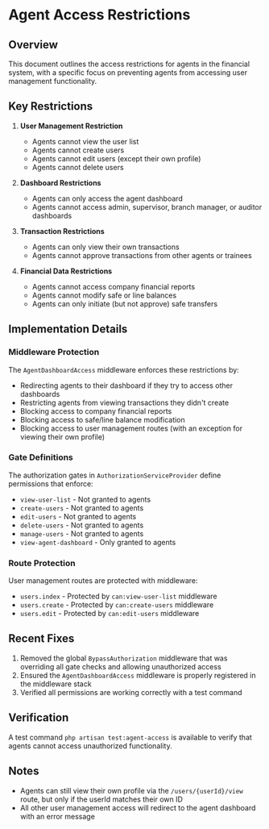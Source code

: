 # Agent Access Restrictions

## Overview
This document outlines the access restrictions for agents in the financial system, with a specific focus on preventing agents from accessing user management functionality.

## Key Restrictions

1. **User Management Restriction**
   - Agents cannot view the user list
   - Agents cannot create users
   - Agents cannot edit users (except their own profile)
   - Agents cannot delete users

2. **Dashboard Restrictions**
   - Agents can only access the agent dashboard
   - Agents cannot access admin, supervisor, branch manager, or auditor dashboards

3. **Transaction Restrictions**
   - Agents can only view their own transactions
   - Agents cannot approve transactions from other agents or trainees

4. **Financial Data Restrictions**
   - Agents cannot access company financial reports
   - Agents cannot modify safe or line balances
   - Agents can only initiate (but not approve) safe transfers

## Implementation Details

### Middleware Protection
The `AgentDashboardAccess` middleware enforces these restrictions by:
- Redirecting agents to their dashboard if they try to access other dashboards
- Restricting agents from viewing transactions they didn't create
- Blocking access to company financial reports
- Blocking access to safe/line balance modification
- Blocking access to user management routes (with an exception for viewing their own profile)

### Gate Definitions
The authorization gates in `AuthorizationServiceProvider` define permissions that enforce:
- `view-user-list` - Not granted to agents
- `create-users` - Not granted to agents
- `edit-users` - Not granted to agents
- `delete-users` - Not granted to agents
- `manage-users` - Not granted to agents
- `view-agent-dashboard` - Only granted to agents

### Route Protection
User management routes are protected with middleware:
- `users.index` - Protected by `can:view-user-list` middleware
- `users.create` - Protected by `can:create-users` middleware
- `users.edit` - Protected by `can:edit-users` middleware

## Recent Fixes
1. Removed the global `BypassAuthorization` middleware that was overriding all gate checks and allowing unauthorized access
2. Ensured the `AgentDashboardAccess` middleware is properly registered in the middleware stack
3. Verified all permissions are working correctly with a test command

## Verification
A test command `php artisan test:agent-access` is available to verify that agents cannot access unauthorized functionality.

## Notes
- Agents can still view their own profile via the `/users/{userId}/view` route, but only if the userId matches their own ID
- All other user management access will redirect to the agent dashboard with an error message
